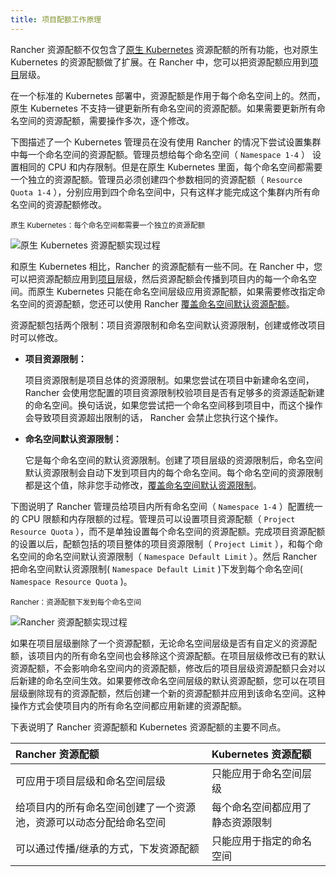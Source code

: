 ```yaml
---
title: 项目配额工作原理
---
```


Rancher 资源配额不仅包含了[原生 Kubernetes](https://kubernetes.io/docs/concepts/policy/resource-quotas/) 资源配额的所有功能，也对原生 Kubernetes 的资源配额做了扩展。在 Rancher 中，您可以把资源配额应用到[项目](/docs/rancher2/cluster-admin/projects-and-namespaces/)层级。

在一个标准的 Kubernetes 部署中，资源配额是作用于每个命名空间上的。然而，原生 Kubernetes 不支持一键更新所有命名空间的资源配额。如果需要更新所有命名空间的资源配额，需要操作多次，逐个修改。

下图描述了一个 Kubernetes 管理员在没有使用 Rancher 的情况下尝试设置集群中每一个命名空间的资源配额。管理员想给每个命名空间（ `Namespace 1-4` ） 设置相同的 CPU 和内存限制。但是在原生 Kubernetes 里面，每个命名空间都需要一个独立的资源配额。管理员必须创建四个参数相同的资源配额（ `Resource Quota 1-4` ），分别应用到四个命名空间中，只有这样才能完成这个集群内所有命名空间的资源配额修改。

<sup>原生 Kubernetes：每个命名空间都需要一个独立的资源配额</sup>

![原生 Kubernetes 资源配额实现过程](/img/rancher/kubernetes-resource-quota.svg)

和原生 Kubernetes 相比，Rancher 的资源配额有一些不同。在 Rancher 中，您可以把资源配额应用到[项目](/docs/rancher2/cluster-admin/projects-and-namespaces/)层级，然后资源配额会传播到项目内的每一个命名空间。而原生 Kubernetes 只能在命名空间层级应用资源配额，如果需要修改指定命名空间的资源配额，您还可以使用 Rancher [覆盖命名空间默认资源配额](/docs/rancher2/project-admin/resource-quotas/override-namespace-default/)。

资源配额包括两个限制：项目资源限制和命名空间默认资源限制，创建或修改项目时可以修改。

- **项目资源限制：**

  项目资源限制是项目总体的资源限制。如果您尝试在项目中新建命名空间， Rancher 会使用您配置的项目资源限制校验项目是否有足够多的资源适配新建的命名空间。换句话说，如果您尝试把一个命名空间移到项目中，而这个操作会导致项目资源超出限制的话， Rancher 会禁止您执行这个操作。

- **命名空间默认资源限制：**

  它是每个命名空间的默认资源限制。创建了项目层级的资源限制后，命名空间默认资源限制会自动下发到项目内的每个命名空间。每个命名空间的资源限制都是这个值，除非您手动修改，[覆盖命名空间默认资源限制](/docs/rancher2/project-admin/resource-quotas/override-namespace-default/)。

下图说明了 Rancher 管理员给项目内所有命名空间（ `Namespace 1-4` ）配置统一的 CPU 限额和内存限额的过程。管理员可以设置项目资源配额（ `Project Resource Quota` ），而不是单独设置每个命名空间的资源配额。完成项目资源配额的设置以后，配额包括的项目整体的项目资源限制（ `Project Limit` ），和每个命名空间的命名空间默认资源限制（ `Namespace Default Limit` ）。然后 Rancher 把命名空间默认资源限制( `Namespace Default Limit` )下发到每个命名空间( `Namespace Resource Quota` )。

<sup>Rancher：资源配额下发到每个命名空间</sup>

![Rancher 资源配额实现过程](/img/rancher/rancher-resource-quota.svg)

如果在项目层级删除了一个资源配额，无论命名空间层级是否有自定义的资源配额，该项目内的所有命名空间也会移除这个资源配额。在项目层级修改已有的默认资源配额，不会影响命名空间内的资源配额，修改后的项目层级资源配额只会对以后新建的命名空间生效。如果要修改命名空间层级的默认资源配额，您可以在项目层级删除现有的资源配额，然后创建一个新的资源配额并应用到该命名空间。这种操作方式会使项目内的所有命名空间都应用新建的资源配额。

下表说明了 Rancher 资源配额和 Kubernetes 资源配额的主要不同点。

| Rancher 资源配额                                                   | Kubernetes 资源配额              |
| :----------------------------------------------------------------- | :------------------------------- |
| 可应用于项目层级和命名空间层级                                     | 只能应用于命名空间层级           |
| 给项目内的所有命名空间创建了一个资源池，资源可以动态分配给命名空间 | 每个命名空间都应用了静态资源限制 |
| 可以通过传播/继承的方式，下发资源配额                              | 只能应用于指定的命名空间         |

